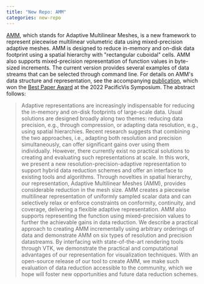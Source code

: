 ```yaml
---
title: "New Repo: AMM"
categories: new-repo
---
```


[AMM](https://github.com/LLNL/AMM), which stands for Adaptive Multilinear Meshes, is a new framework to represent piecewise multilinear volumetric data using mixed-precision adaptive meshes. AMM is designed to reduce in-memory and on-disk data footprint using a spatial hierarchy with "rectangular cuboidal" cells. AMM also supports mixed-precision representation of function values in byte-sized increments. The current version provides several examples of data streams that can be selected through command line. For details on AMM's data structure and representation, see the accompanying [publication](https://ieeexplore.ieee.org/document/9751449), which won the [Best Paper Award](https://computing.llnl.gov/about/newsroom/casc-team-wins-best-paper-visualization-symposium) at the 2022 PacificVis Symposium. The abstract follows:

> Adaptive representations are increasingly indispensable for reducing the in-memory and on-disk footprints of large-scale data. Usual solutions are designed broadly along two themes: reducing data precision, e.g., through compression, or adapting data resolution, e.g., using spatial hierarchies. Recent research suggests that combining the two approaches, i.e., adapting both resolution and precision simultaneously, can offer significant gains over using them individually. However, there currently exist no practical solutions to creating and evaluating such representations at scale. In this work, we present a new resolution-precision-adaptive representation to support hybrid data reduction schemes and offer an interface to existing tools and algorithms. Through novelties in spatial hierarchy, our representation, Adaptive Multilinear Meshes (AMM), provides considerable reduction in the mesh size. AMM creates a piecewise multilinear representation of uniformly sampled scalar data and can selectively relax or enforce constraints on conformity, continuity, and coverage, delivering a flexible adaptive representation. AMM also supports representing the function using mixed-precision values to further the achievable gains in data reduction. We describe a practical approach to creating AMM incrementally using arbitrary orderings of data and demonstrate AMM on six types of resolution and precision datastreams. By interfacing with state-of-the-art rendering tools through VTK, we demonstrate the practical and computational advantages of our representation for visualization techniques. With an open-source release of our tool to create AMM, we make such evaluation of data reduction accessible to the community, which we hope will foster new opportunities and future data reduction schemes.
